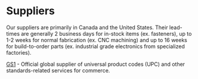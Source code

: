 # Suppliers

Our suppliers are primarily in Canada and the United States. Their lead-times are generally 2 business days for in-stock items (ex. fasteners), up to 1-2 weeks for normal fabrication (ex. CNC machining) and up to 16 weeks for build-to-order parts (ex. industrial grade electronics from specialized factories).

[GS1](https://www.gs1.org/) - Official global supplier of universal product codes (UPC) and other standards-related services for commerce.
